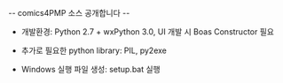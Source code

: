   
 -- comics4PMP 소스 공개합니다 --

- 개발환경: Python 2.7 + wxPython 3.0, UI 개발 시 Boas Constructor 필요

- 추가로 필요한 python library: PIL, py2exe

- Windows 실행 파일 생성: setup.bat 실행